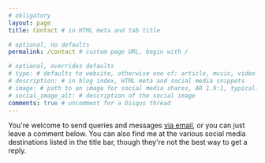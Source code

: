 ```yaml
---
# obligatory
layout: page
title: Contact # in HTML meta and tab title

# optional, no defaults
permalink: /contact # custom page URL, begin with /

# optional, overrides defaults
# type: # defaults to website, otherwise one of: article, music, video
# description: # in blog index, HTML meta and social media snippets
# image: # path to an image for social media shares, AR 1.9:1, typically 1200x630, begin with /
# social_image_alt: # description of the social image
comments: true # uncomment for a Disqus thread
---
```

You're welcome to send queries and messages [via email](mailto:callumjhackett@gmail.com), or you can just leave a comment below. You can also find me at the various social media destinations listed in the title bar, though they're not the best way to get a reply.